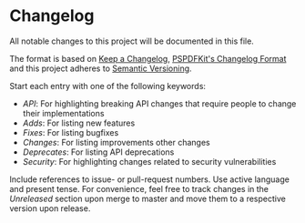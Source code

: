 # Changelog

All notable changes to this project will be documented in this file.

The format is based on [Keep a Changelog](https://keepachangelog.com/en/1.0.0/),
[PSPDFKit's Changelog Format](https://pspdfkit.com/blog/2018/the-challenges-of-changelogs/)
and this project adheres to [Semantic Versioning](https://semver.org/spec/v2.0.0.html).

Start each entry with one of the following keywords: 

- *API*: For highlighting breaking API changes that require people to change 
their implementations
- *Adds*: For listing new features
- *Fixes*: For listing bugfixes
- *Changes*: For listing improvements other changes
- *Deprecates*: For listing API deprecations
- *Security*: For highlighting changes related to security vulnerabilities

Include references to issue- or pull-request numbers.
Use active language and present tense.
For convenience, feel free to track changes in the *Unreleased* section upon
merge to master and move them to a respective version upon release.
